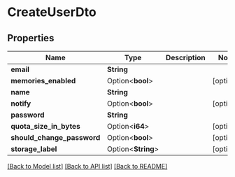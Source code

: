 # CreateUserDto

## Properties

Name | Type | Description | Notes
------------ | ------------- | ------------- | -------------
**email** | **String** |  | 
**memories_enabled** | Option<**bool**> |  | [optional]
**name** | **String** |  | 
**notify** | Option<**bool**> |  | [optional]
**password** | **String** |  | 
**quota_size_in_bytes** | Option<**i64**> |  | [optional]
**should_change_password** | Option<**bool**> |  | [optional]
**storage_label** | Option<**String**> |  | [optional]

[[Back to Model list]](../README.md#documentation-for-models) [[Back to API list]](../README.md#documentation-for-api-endpoints) [[Back to README]](../README.md)



